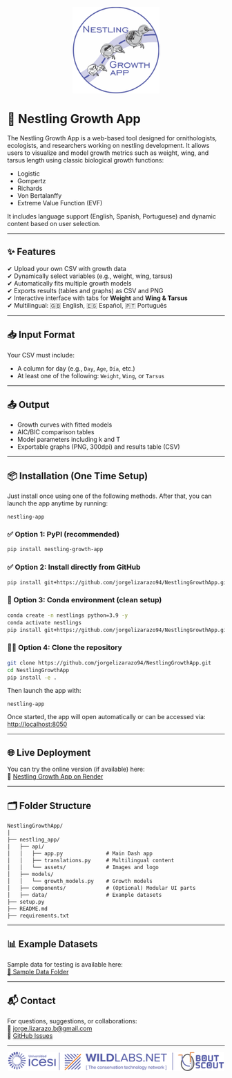 <p align="center">
    <img src="https://raw.githubusercontent.com/jorgelizarazo94/NestlingGrowthApp/7a9916a809009ea6359db6b8e02645db32c0a28d/nestling_app/api/assets/ngapp_log.png" alt="Nestling Growth App" width="200px">
</p>

# 🐣 Nestling Growth App

The Nestling Growth App is a web-based tool designed for ornithologists, ecologists, and researchers working on nestling development. It allows users to visualize and model growth metrics such as weight, wing, and tarsus length using classic biological growth functions:
- Logistic  
- Gompertz  
- Richards  
- Von Bertalanffy  
- Extreme Value Function (EVF)  

It includes language support (English, Spanish, Portuguese) and dynamic content based on user selection.

---

## ✨ Features

✔ Upload your own CSV with growth data  
✔ Dynamically select variables (e.g., weight, wing, tarsus)  
✔ Automatically fits multiple growth models  
✔ Exports results (tables and graphs) as CSV and PNG  
✔ Interactive interface with tabs for **Weight** and **Wing & Tarsus**  
✔ Multilingual: 🇬🇧 English, 🇪🇸 Español, 🇵🇹 Português  

---

## 📥 Input Format

Your CSV must include:
- A column for day (e.g., `Day`, `Age`, `Día`, etc.)
- At least one of the following: `Weight`, `Wing`, or `Tarsus`

---

## 📤 Output

- Growth curves with fitted models  
- AIC/BIC comparison tables  
- Model parameters including k and T  
- Exportable graphs (PNG, 300dpi) and results table (CSV)  

---

## 📦 Installation (One Time Setup)

Just install once using one of the following methods. After that, you can launch the app anytime by running:

```
nestling-app
```

### ✅ Option 1: PyPI (recommended)

```bash
pip install nestling-growth-app
```

### ✅ Option 2: Install directly from GitHub

```bash
pip install git+https://github.com/jorgelizarazo94/NestlingGrowthApp.git
```

### 🧪 Option 3: Conda environment (clean setup)

```bash
conda create -n nestlings python=3.9 -y
conda activate nestlings
pip install git+https://github.com/jorgelizarazo94/NestlingGrowthApp.git
```

### 🧑‍💻 Option 4: Clone the repository

```bash
git clone https://github.com/jorgelizarazo94/NestlingGrowthApp.git
cd NestlingGrowthApp
pip install -e .
```

Then launch the app with:

```
nestling-app
```

Once started, the app will open automatically or can be accessed via:  
[http://localhost:8050](http://localhost:8050)

---

## 🌐 Live Deployment

You can try the online version (if available) here:  
🔗 [Nestling Growth App on Render](https://nestling-growth-app.onrender.com)

---

## 🗂️ Folder Structure

```
NestlingGrowthApp/
│
├── nestling_app/
│   ├── api/
│   │   ├── app.py              # Main Dash app
│   │   ├── translations.py     # Multilingual content
│   │   └── assets/             # Images and logo
│   ├── models/
│   │   └── growth_models.py    # Growth models
│   ├── components/             # (Optional) Modular UI parts
│   ├── data/                   # Example datasets
├── setup.py
├── README.md
├── requirements.txt
```

---

## 📊 Example Datasets

Sample data for testing is available here:  
[📁 Sample Data Folder](https://github.com/jorgelizarazo94/NestlingGrowthApp/tree/d910ec6f4befb22dc730157e6a9bd1a66e7de863/nestling_app/data)

---

## 📬 Contact

For questions, suggestions, or collaborations:  
📧 jorge.lizarazo.b@gmail.com  
🐛 [GitHub Issues](https://github.com/jorgelizarazo94/NestlingGrowthApp/issues)

---

<p align="center">
  <a href="https://wildlabs.net/" target="_blank">
    <img src="https://raw.githubusercontent.com/jorgelizarazo94/NestlingGrowthApp/7a9916a809009ea6359db6b8e02645db32c0a28d/nestling_app/api/assets/logo.png" width="500px" />
  </a>
</p>